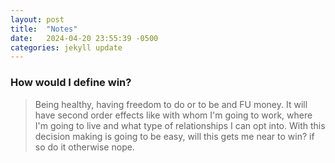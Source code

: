```yaml
---
layout: post
title:  "Notes"
date:   2024-04-20 23:55:39 -0500
categories: jekyll update
---
```



### How would I define win?
   > Being healthy, having freedom to do or to be and FU money. It will have second order effects like with whom I'm going to work, where I'm going to live and what type of relationships I can opt into.
   >  With this decision making is going to be easy, will this gets me near to win? if so do it otherwise nope.



